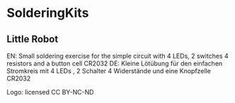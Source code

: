 # SolderingKits
## Little Robot
EN: Small soldering exercise for the simple circuit with 4 LEDs, 2 switches 4 resistors and a button cell CR2032
DE: Kleine Lötübung für den einfachen Stromkreis mit  4 LEDs , 2 Schalter 4 Widerstände und eine Knopfzelle CR2032

Logo: licensed CC BY-NC-ND

